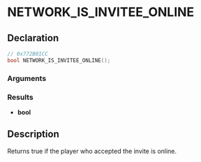 # NETWORK_IS_INVITEE_ONLINE

## Declaration
```cpp
// 0x772B01CC
bool NETWORK_IS_INVITEE_ONLINE();
```

### Arguments

### Results
- **bool**

## Description
Returns true if the player who accepted the invite is online.